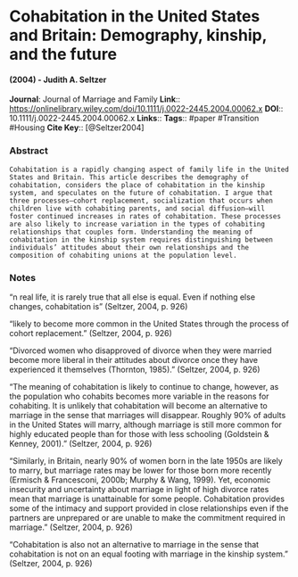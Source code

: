 # Cohabitation in the United States and Britain: Demography, kinship, and the future
#### (2004) - Judith A. Seltzer
**Journal**: Journal of Marriage and Family
**Link**:: https://onlinelibrary.wiley.com/doi/10.1111/j.0022-2445.2004.00062.x
**DOI**:: 10.1111/j.0022-2445.2004.00062.x
**Links**:: 
**Tags**:: #paper #Transition #Housing 
**Cite Key**:: [@Seltzer2004]

### Abstract

```
Cohabitation is a rapidly changing aspect of family life in the United States and Britain. This article describes the demography of cohabitation, considers the place of cohabitation in the kinship system, and speculates on the future of cohabitation. I argue that three processes—cohort replacement, socialization that occurs when children live with cohabiting parents, and social diffusion—will foster continued increases in rates of cohabitation. These processes are also likely to increase variation in the types of cohabiting relationships that couples form. Understanding the meaning of cohabitation in the kinship system requires distinguishing between individuals’ attitudes about their own relationships and the composition of cohabiting unions at the population level.
```

### Notes

“n real life, it is rarely true that all else is equal. Even if nothing else changes, cohabitation is” (Seltzer, 2004, p. 926)

“likely to become more common in the United States through the process of cohort replacement.” (Seltzer, 2004, p. 926)

“Divorced women who disapproved of divorce when they were married become more liberal in their attitudes about divorce once they have experienced it themselves (Thornton, 1985).” (Seltzer, 2004, p. 926)

“The meaning of cohabitation is likely to continue to change, however, as the population who cohabits becomes more variable in the reasons for cohabiting. It is unlikely that cohabitation will become an alternative to marriage in the sense that marriages will disappear. Roughly 90% of adults in the United States will marry, although marriage is still more common for highly educated people than for those with less schooling (Goldstein & Kenney, 2001).” (Seltzer, 2004, p. 926)

“Similarly, in Britain, nearly 90% of women born in the late 1950s are likely to marry, but marriage rates may be lower for those born more recently (Ermisch & Francesconi, 2000b; Murphy & Wang, 1999). Yet, economic insecurity and uncertainty about marriage in light of high divorce rates mean that marriage is unattainable for some people. Cohabitation provides some of the intimacy and support provided in close relationships even if the partners are unprepared or are unable to make the commitment required in marriage.” (Seltzer, 2004, p. 926)

“Cohabitation is also not an alternative to marriage in the sense that cohabitation is not on an equal footing with marriage in the kinship system.” (Seltzer, 2004, p. 926)
